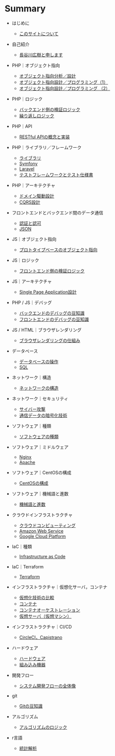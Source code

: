 # Summary

* はじめに
    * [このサイトについて](README.md)
    
* 自己紹介
    * [長谷川広樹と申します](public/self_introduction.md)
* PHP｜オブジェクト指向
    * [オブジェクト指向分析／設計](public/backend_object_oriented_analysis_and_design.md)
    * [オブジェクト指向設計／プログラミング（1）](public/backend_object_oriented_programming_class.md)
    * [オブジェクト指向設計／プログラミング （2）](public/backend_object_oriented_programming_method_data.md)
* PHP｜ロジック
    * [バックエンド側の検証ロジック](public/backend_logic_validation.md)
    * [繰り返しロジック](public/backend_logic_iteration.md)
* PHP｜API
    * [RESTful APIの概念と実装](public/backend_api_restful.md)
* PHP｜ライブラリ／フレームワーク
    * [ライブラリ](public/backend_library.md)
    * [Symfony](public/backend_framework_symfony.md)
    * [Laravel](public/backend_framework_laravel.md)
    * [テストフレームワークとテスト仕様書](public/backend_testing.md)
* PHP｜アーキテクチャ
    * [ドメイン駆動設計](public/backend_architecture_domain_driven_design.md)
    * [CQRS設計](public/backend_architecture_cqrs.md)
* フロントエンドとバックエンド間のデータ通信
    * [認証と認可](public/frontend_and_backend_authentication_authorization.md)
    * [JSON](public/frontend_and_backend_json.md)
* JS｜オブジェクト指向
    * [プロトタイプベースのオブジェクト指向](public/frontend_object_oriented_based_prototype_method_data.md)
* JS｜ロジック
    * [フロントエンド側の検証ロジック](public/frontend_logic_validation.md)
* JS｜アーキテクチャ
    * [Single Page Application設計](public/frontend_architecture_spa_vuejs.md)
* PHP / JS｜デバッグ
    * [バックエンドのデバッグの豆知識](public/backend_debug.md)
    * [フロントエンドのデバッグの豆知識](public/frontend_debug.md)
* JS / HTML｜ブラウザレンダリング
    * [ブラウザレンダリングの仕組み](public/frontend_browser_rendering.md)
* データベース
    * [データベースの操作](public/backend_database_operation.md)
    * [SQL](public/backend_database_mysql.md)
* ネットワーク｜構造
    * [ネットワークの構造](public/infrastructure_network_internet.md)
* ネットワーク｜セキュリティ
    * [サイバー攻撃](public/infrastructure_network_cyber_attacks.md)
    * [通信データの暗号化技術](public/infrastructure_network_encryption_technology.md)
* ソフトウェア｜種類
    * [ソフトウェアの種類](public/infrastructure_software.md)
* ソフトウェア｜ミドルウェア
    * [Nginx](public/infrastructure_software_middleware_nginx.md)
    * [Apache](public/infrastructure_software_middleware_apache.md)
* ソフトウェア｜CentOSの構成
    * [CentOSの構成](public/infrastructure_software_centos.md)
* ソフトウェア｜機械語と進数
    * [機械語と進数](public/infrastructure_software_machine_language_and_radix.md)
* クラウドインフラストラクチャ
    * [クラウドコンピューティング](public/infrastructure_cloud_computing.md)
    * [Amazon Web Service](public/infrastructure_cloud_computing_aws.md)
    * [Google Cloud Platform](public/infrastructure_cloud_computing_gcp.md)
* IaC｜種類
    * [Infrastructure as Code](public/infrastructure_as_code.md)
* IaC｜Terraform
    * [Terraform](public/infrastructure_terraform.md)
* インフラストラクチャ｜仮想化サーバ，コンテナ
    * [仮想化技術の比較](public/infrastructure_virtualization_comparison.md)
    * [コンテナ](public/infrastructure_virtualization_server.md)
    * [コンテナオーケストレーション](public/infrastructure_virtualization_container.md)
    * [仮想サーバ（仮想マシン）](public/infrastructure_virtualization_container_orchestration.md)
* インフラストラクチャ｜CI/CD
    * [CircleCI，Capistrano](public/infrastructure_ci_cd.md)
* ハードウェア
    * [ハードウェア](public/hardware.md)
    * [組み込み機器](public/hardware_embedded_system.md)
* 開発フロー
    * [システム開発フローの全体像](public/management_development_flow.md)
* git
    * [Gitの豆知識](public/git.md)
* アルゴリズム
    * [アルゴリズムのロジック](public/backend_logic_algorithm.md)
* r言語
    * [統計解析](public/statistic_analysis.md)

